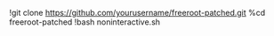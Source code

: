 !git clone https://github.com/yourusername/freeroot-patched.git
%cd freeroot-patched
!bash noninteractive.sh
